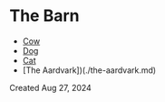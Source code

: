 # The Barn

* [Cow](./cow.md)
* [Dog](./dog.md)
* [Cat](./cat.md)
* [The Aardvark])(./the-aardvark.md)

Created Aug 27, 2024